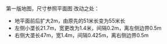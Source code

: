 第一版地图，尺寸参照平面图
改动之处：
- 地平面前后扩大2m，由原先的51米长变为55米长
- 左侧小垄长21.7m，宽更改为1.4米，间隔0.2m，离左侧边界0.5m
- 右侧大垄长47m，宽1.4m，间隔0.425m，离右侧边界0.5m

